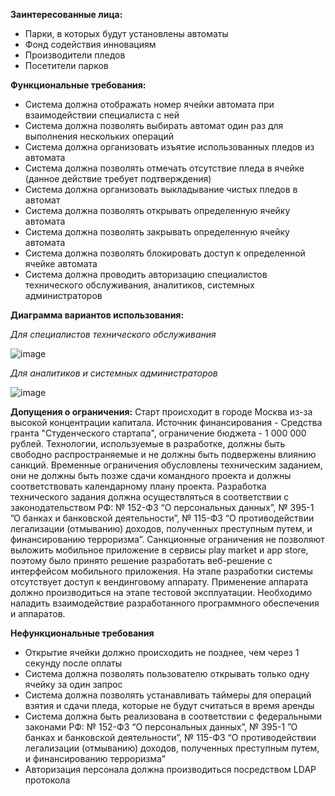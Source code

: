 **Заинтересованные лица:**
  * Парки, в которых будут установлены автоматы
  * Фонд содействия инновациям
  * Производители пледов
  * Посетители парков

**Функциональные требования:**
  * Система должна отображать номер ячейки автомата при взаимодействии специалиста с ней
  * Система должна позволять выбирать автомат один раз для выполнения нескольких операций
  * Система должна организовать изъятие использованных пледов из автомата
  * Система должна позволять отмечать отсутствие пледа в ячейке (данное действие требует подтверждения)
  * Система должна организовать выкладывание чистых пледов в автомат
  * Система должна позволять открывать определенную ячейку автомата
  * Система должна позволять закрывать определенную ячейку автомата
  * Система должна позволять блокировать доступ к определенной ячейке автомата
  * Система должна проводить авторизацию специалистов технического обслуживания, аналитиков, системных администраторов

**Диаграмма вариантов использования:**

_Для специалистов технического обслуживания_

![image](https://github.com/Justalegend1/SoftwareArchitecture/assets/74319066/29fa510f-d17f-48f4-ae40-b205b76b950f)

_Для аналитиков и системных администраторов_

![image](https://github.com/Justalegend1/SoftwareArchitecture/assets/74319066/a0806811-5e07-4e43-bdaa-5b556dc862b0)

**Допущения о ограничения:**
Старт происходит в городе Москва из-за высокой концентрации капитала. 
Источник финансирования - Средства гранта "Студенческого стартапа", ограничение бюджета - 1 000 000 рублей. Технологии, используемые в разработке, должны быть свободно распространяемые и не должны быть подвержены влиянию санкций. Временные ограничения обусловлены техническим заданием, они не должны быть позже сдачи командного проекта и должны соответствовать календарному плану проекта. 
Разработка технического задания должна осуществляться в соответствии с законодательством РФ: № 152-ФЗ “О персональных данных”, № 395-1 ”О банках и банковской деятельности”, № 115-ФЗ “О противодействии легализации (отмыванию) доходов, полученных преступным путем, и финансированию терроризма”. 
Санкционные ограничения не позволяют выложить мобильное приложение в сервисы play market и app store, поэтому было принято решение разработать веб-решение с интерфейсом мобильного приложения. 
На этапе разработки системы отсутствует доступ к вендинговому аппарату. Применение аппарата должно производиться на этапе тестовой эксплуатации. 
Необходимо наладить взаимодействие разработанного программного обеспечения и аппаратов.

**Нефункциональные требования**
  * Открытие ячейки должно происходить не позднее, чем через 1 секунду после оплаты
  * Система должна позволять пользователю открывать только одну ячейку за один запрос
  * Система должна позволять устанавливать таймеры для операций взятия и сдачи пледа, которые не будут считаться в время аренды
  * Система должна быть реализована в соответствии с федеральными законами РФ: № 152-ФЗ “О персональных данных”, № 395-1 ”О банках и банковской деятельности”, № 115-ФЗ “О противодействии легализации (отмыванию) доходов, полученных преступным путем, и финансированию терроризма”
  * Авторизация персонала должна производиться посредством LDAP протокола
